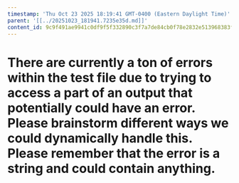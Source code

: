 ```yaml
---
timestamp: 'Thu Oct 23 2025 18:19:41 GMT-0400 (Eastern Daylight Time)'
parent: '[[../20251023_181941.7235e35d.md]]'
content_id: 9c9f491ae9941c0df9f5f332890c3f7a7de84cb0f78e2832e513968383fe2dd5
---
```


# There are currently a ton of errors within the test file due to trying to access a part of an output that potentially could have an error. Please brainstorm different ways we could dynamically handle this. Please remember that the error is a string and could contain anything.
